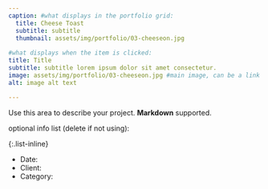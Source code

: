 ```yaml
---
caption: #what displays in the portfolio grid:
  title: Cheese Toast
  subtitle: subtitle
  thumbnail: assets/img/portfolio/03-cheeseon.jpg
  
#what displays when the item is clicked:
title: Title
subtitle: subtitle lorem ipsum dolor sit amet consectetur.
image: assets/img/portfolio/03-cheeseon.jpg #main image, can be a link or a file in assets/img/portfolio
alt: image alt text

---
```

Use this area to describe your project. **Markdown** supported.

optional info list (delete if not using):

{:.list-inline} 
- Date: 
- Client: 
- Category: 

